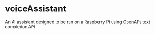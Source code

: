 # voiceAssistant
An AI assistant designed to be run on a Raspberry Pi using OpenAI's text completion API
